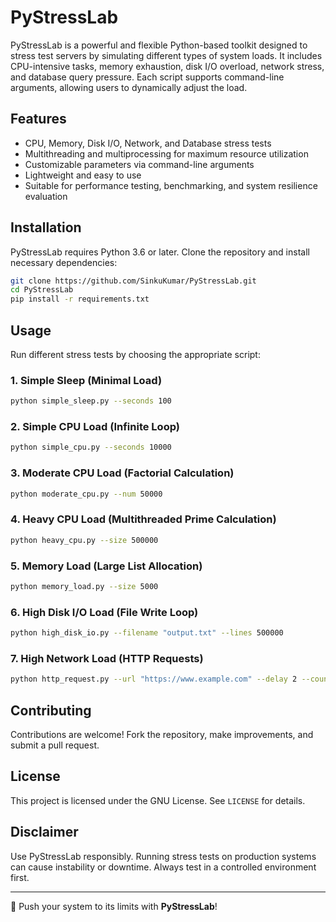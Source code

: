 # PyStressLab

PyStressLab is a powerful and flexible Python-based toolkit designed to stress test servers by simulating different types of system loads. It includes CPU-intensive tasks, memory exhaustion, disk I/O overload, network stress, and database query pressure. Each script supports command-line arguments, allowing users to dynamically adjust the load.

## Features
- CPU, Memory, Disk I/O, Network, and Database stress tests
- Multithreading and multiprocessing for maximum resource utilization
- Customizable parameters via command-line arguments
- Lightweight and easy to use
- Suitable for performance testing, benchmarking, and system resilience evaluation

## Installation
PyStressLab requires Python 3.6 or later. Clone the repository and install necessary dependencies:

```bash
git clone https://github.com/SinkuKumar/PyStressLab.git
cd PyStressLab
pip install -r requirements.txt
```

## Usage
Run different stress tests by choosing the appropriate script:

### 1. Simple Sleep (Minimal Load)
```bash
python simple_sleep.py --seconds 100
```

### 2. Simple CPU Load (Infinite Loop)
```bash
python simple_cpu.py --seconds 10000
```

### 3. Moderate CPU Load (Factorial Calculation)
```bash
python moderate_cpu.py --num 50000
```

### 4. Heavy CPU Load (Multithreaded Prime Calculation)
```bash
python heavy_cpu.py --size 500000
```

### 5. Memory Load (Large List Allocation)
```bash
python memory_load.py --size 5000
```

### 6. High Disk I/O Load (File Write Loop)
```bash
python high_disk_io.py --filename "output.txt" --lines 500000
```

### 7. High Network Load (HTTP Requests)
```bash
python http_request.py --url "https://www.example.com" --delay 2 --count 300
```

## Contributing
Contributions are welcome! Fork the repository, make improvements, and submit a pull request.

## License
This project is licensed under the GNU License. See `LICENSE` for details.

## Disclaimer
Use PyStressLab responsibly. Running stress tests on production systems can cause instability or downtime. Always test in a controlled environment first.

---

🚀 Push your system to its limits with **PyStressLab**!

